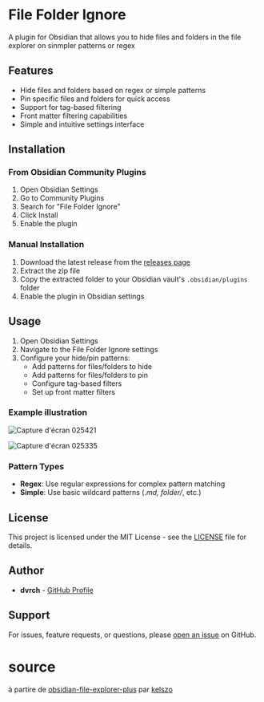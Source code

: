 # File Folder Ignore

A plugin for Obsidian that allows you to hide files and folders in the file explorer on sinmpler patterns or regex

## Features

- Hide files and folders based on regex or simple patterns
- Pin specific files and folders for quick access
- Support for tag-based filtering
- Front matter filtering  capabilities
- Simple and intuitive settings interface

## Installation

### From Obsidian Community Plugins

1. Open Obsidian Settings
2. Go to Community Plugins
3. Search for "File Folder Ignore"
4. Click Install
5. Enable the plugin

### Manual Installation

1. Download the latest release from the [releases page](https://github.com/dvrch/file_folder_dvrch/releases)
2. Extract the zip file
3. Copy the extracted folder to your Obsidian vault's `.obsidian/plugins` folder
4. Enable the plugin in Obsidian settings

## Usage

1. Open Obsidian Settings
2. Navigate to the File Folder Ignore settings
3. Configure your hide/pin patterns:
   - Add patterns for files/folders to hide
   - Add patterns for files/folders to pin
   - Configure tag-based filters
   - Set up front matter filters

### Example illustration

![Capture d'écran 025421](Capture%20d'écran%202025-06-07%20025421.png)

![Capture d'écran 025335](Capture%20d'écran%202025-06-07%20025335.png)

### Pattern Types

- **Regex**: Use regular expressions for complex pattern matching
- **Simple**: Use basic wildcard patterns (*.md, folder/*, etc.)

## License

This project is licensed under the MIT License - see the [LICENSE](LICENSE) file for details.

## Author

- **dvrch** - [GitHub Profile](https://github.com/dvrch)

## Support

For issues, feature requests, or questions, please [open an issue](https://github.com/dvrch/file_folder_dvrch/issues) on GitHub.


# source

à partire de [obsidian-file-explorer-plus](https://github.com/kelszo/obsidian-file-explorer-plus) par [kelszo](https://github.com/kelszo)
